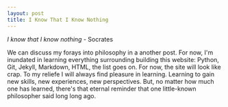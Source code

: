```yaml
---
layout: post
title: I Know That I Know Nothing
---
```


*I know that I know nothing* - Socrates

We can discuss my forays into philosophy in a another post. For now, I'm inundated in learning everything surrounding building this website: Python, Git, Jekyll, Markdown, HTML, the list goes on. For now, the site will look like crap. To my reliefe I will always find pleasure in learning. Learning to gain new skills, new experiences, new perspectives. But, no matter how much one has learned, there's that eternal reminder that one little-known philosopher said long long ago.

